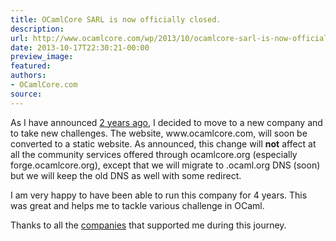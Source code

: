 ```yaml
---
title: OCamlCore SARL is now officially closed.
description:
url: http://www.ocamlcore.com/wp/2013/10/ocamlcore-sarl-is-now-officially-closed/
date: 2013-10-17T22:30:21-00:00
preview_image:
featured:
authors:
- OCamlCore.com
source:
---
```


<p>As I have announced <a href="http://forge.ocamlcore.org/forum/forum.php?forum_id=811 - [404 Not Found]">2 years ago</a>, I decided to move to a new company and to take new challenges. The website, www.ocamlcore.com, will soon be converted to a static website. As announced, this change will <strong>not</strong> affect at all the community services offered through ocamlcore.org (especially forge.ocamlcore.org), except that we will migrate to .ocaml.org DNS (soon) but we will keep the old DNS as well with some redirect.</p>
<p>I am very happy to have been able to run this company for 4 years. This was great and helps me to tackle various challenge in OCaml.</p>
<p>Thanks to all the <a href="http://www.ocamlcore.com/wp/company/clients/">companies</a> that supported me during this journey.</p>

